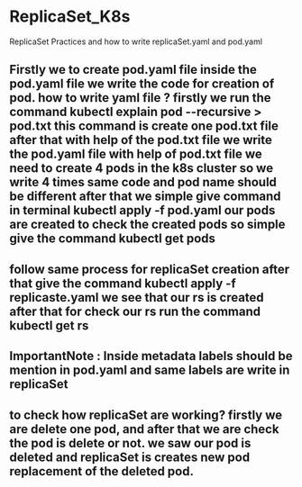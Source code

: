 # ReplicaSet_K8s
ReplicaSet Practices and how to write replicaSet.yaml  and pod.yaml

Firstly we to create pod.yaml file
inside the pod.yaml file we write the code for creation of pod.
how to write yaml file ?
firstly we run the command kubectl explain pod --recursive > pod.txt
this command is create one pod.txt file 
after that with help of the pod.txt file
we write the pod.yaml file with help of pod.txt file
we need to create 4 pods in the k8s cluster so we write 4 times same code and pod name should be different
after that we simple give command in terminal kubectl apply -f pod.yaml
our pods are created
to check the created pods so simple give the command kubectl get pods
-----------------------------------------
follow same process for replicaSet creation
after that give the command kubectl apply -f replicaste.yaml
we see that our rs is created
after that for check our rs run the command kubectl get rs
-----------------------------------------
ImportantNote : Inside metadata labels should be mention in pod.yaml and same labels are write in replicaSet
-----------------------------------------
to check how replicaSet are working?
firstly we are delete one pod, and after that we are check the pod is delete or not.
we saw our pod is deleted and replicaSet is creates new pod replacement of the deleted pod.
-----------------------------------------